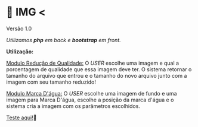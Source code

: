 # :camera_flash: ​IMG < 

Versão 1.0

*Utilizamos **php** em back e **bootstrap** em front.*

**Utilização:**

<u>Modulo Redução de Qualidade:</u>
O *USER* escolhe uma imagem e qual a porcentagem de qualidade que essa imagem deve ter.
O sistema retornar o tamanho do arquivo que entrou e o tamanho do novo arquivo junto com a imagem com seu tamanho reduzido!

<u>Modulo Marca D'água:</u>
O *USER* escolhe uma imagem de fundo e uma imagem para Marca D'água, escolhe a posição da marca d'água  e o sistema cria a imagem com os parâmetros escolhidos.

<a href="http://tismith.com.br/img/" target="__blank">Teste aqui!</a>:rocket:

